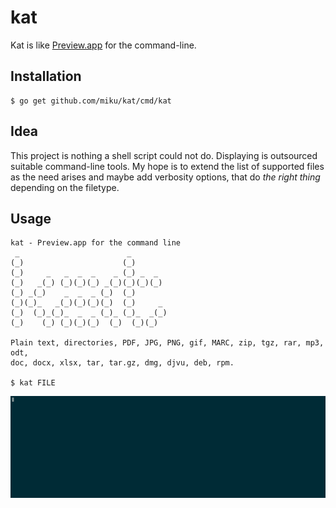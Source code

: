 kat
===

Kat is like [Preview.app](https://en.wikipedia.org/wiki/Preview_(macOS)) for the command-line.

Installation
------------

```
$ go get github.com/miku/kat/cmd/kat
```

Idea
----

This project is nothing a shell script could not do. Displaying is outsourced suitable command-line tools.
My hope is to extend the list of supported files as the need arises and maybe add verbosity options, that do *the right thing*
depending on the filetype.

Usage
-----

```
kat - Preview.app for the command line
 _                        _            
(_)                      (_)           
(_)     _   _  _  _    _ (_) _  _      
(_)   _(_) (_)(_)(_) _(_)(_)(_)(_)     
(_) _(_)    _  _  _ (_)  (_)           
(_)(_)_   _(_)(_)(_)(_)  (_)     _     
(_)  (_)_(_)_  _  _ (_)_ (_)_  _(_)    
(_)    (_) (_)(_)(_)  (_)  (_)(_)    

Plain text, directories, PDF, JPG, PNG, gif, MARC, zip, tgz, rar, mp3, odt,
doc, docx, xlsx, tar, tar.gz, dmg, djvu, deb, rpm.

$ kat FILE
```

[![](docs/63qroppw4y5irohpkcyqpck0t.gif)](https://asciinema.org/a/63qroppw4y5irohpkcyqpck0t)
